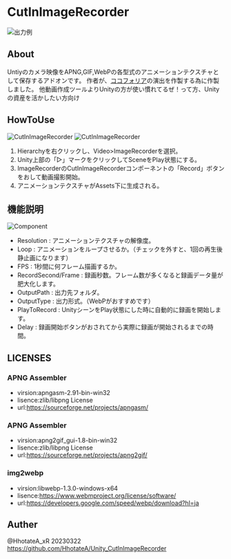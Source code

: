 # CutInImageRecorder

![出力例](./Assets/output.webp)

## About
Untiyのカメラ映像をAPNG,GIF,WebPの各型式のアニメーションテクスチャとして保存するアドオンです。
作者が、[ココフォリア](https://ccfolia.com/)の演出を作製する為に作製しました。
他動画作成ツールよりUnityの方が使い慣れてるぜ！って方、Unityの資産を活かしたい方向け

## HowToUse
![CutInImageRecorder](https://i.gyazo.com/27c794fe16dd4349f15e7419f0243601.png)
![CutInImageRecorder](https://i.gyazo.com/b90629e76f46a361d14a1946dae27f59.png)
1. Hierarchyを右クリックし、Video>ImageRecorderを選択。
2. Unity上部の「▷」マークをクリックしてSceneをPlay状態にする。
3. ImageRecorderのCutInImageRecorderコンポーネントの「Record」ボタンをおして動画撮影開始。
4. アニメーションテクスチャがAssets下に生成される。

## 機能説明
![Component](https://i.gyazo.com/c8cdeef26eec43deec3a43e0fde08c9a.png)
- Resolution : アニメーションテクスチャの解像度。
- Loop : アニメーションをループさせるか。（チェックを外すと、1回の再生後静止画になります）
- FPS : 1秒間に何フレーム描画するか。
- RecordSecond/Frame : 録画秒数。フレーム数が多くなると録画データ量が肥大化します。
- OutputPath : 出力先フォルダ。
- OutputType : 出力形式。（WebPがおすすめです）
- PlayToRecord : UnityシーンをPlay状態にした時に自動的に録画を開始します。
- Delay : 録画開始ボタンがおされてから実際に録画が開始されるまでの時間。

## LICENSES
### APNG Assembler
- virsion:apngasm-2.91-bin-win32
- lisence:zlib/libpng License
- url:https://sourceforge.net/projects/apngasm/
### APNG Assembler
- virsion:apng2gif_gui-1.8-bin-win32
- lisence:zlib/libpng License
- url:https://sourceforge.net/projects/apng2gif/
### img2webp
- virsion:libwebp-1.3.0-windows-x64
- lisence:https://www.webmproject.org/license/software/
- url:https://developers.google.com/speed/webp/download?hl=ja

## Auther
@HhotateA_xR 20230322
https://github.com/HhotateA/Unity_CutInImageRecorder